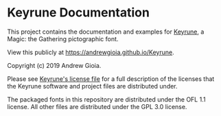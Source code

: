 # Keyrune Documentation

This project contains the documentation and examples for [Keyrune](https://github.com/andrewgioia/Keyrune), a Magic: the Gathering pictographic font.

View this publicly at https://andrewgioia.github.io/Keyrune.

Copyright (c) 2019 Andrew Gioia.

Please see [Keyrune's license file](https://github.com/andrewgioia/Keyrune/blob/master/LICENSE.md) for a full description of the licenses that the Keyrune software and project files are distributed under.

The packaged fonts in this repository are distributed under the OFL 1.1 license. All other files are distributed under the GPL 3.0 license.